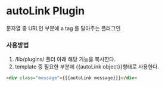 autoLink Plugin
=============
문자열 중 URL인 부분에 a tag 를 달아주는 플러그인

### 사용방법
1. /lib/plugins/ 폴더 아래 해당 기능을 복사한다.
1. template 중 필요한 부분에 {{autoLink object}}형태로 사용한다.

```html
<div class="message">{{{autoLink message}}}</div>
```

